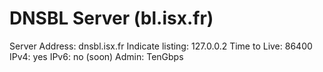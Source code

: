# DNSBL Server (bl.isx.fr)

Server Address: dnsbl.isx.fr
Indicate listing: 127.0.0.2
Time to Live: 86400
IPv4: yes
IPv6: no (soon)
Admin: TenGbps
